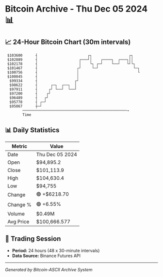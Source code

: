 # Bitcoin Archive - Thu Dec 05 2024 📊

## 📈 24-Hour Bitcoin Chart (30m intervals)

```
 $103600      ┤                       ┌┐                 ┌┐    
 $102889      ┤                   ┌───┘│    ┌────┐  ┌───┐││    
 $102178      ┤                   │    └┐ ┌─┘    └──┘   └┘└┐   
 $101467      ┤                  ┌┘     └─┘                └─┐ 
 $100756      ┤                  │                           └ 
 $100045      ┤                  │                             
  $99334      ┤                 ┌┘                             
  $98622      ┤      ┌─┐  ┌──┐  │                              
  $97911      ┤     ┌┘ └──┘  └──┘                              
  $97200      ┤    ┌┘                                          
  $96489      ┤   ┌┘                                           
  $95778      ┤ ┌─┘                                            
  $95067      ┼─┘                                              
        ────────────────────────────────────────────────→
        Time
```

## 📊 Daily Statistics

| Metric | Value |
|--------|-------|
| Date | Thu Dec 05 2024 |
| Open | $94,895.2 |
| Close | $101,113.9 |
| High | $104,630.4 |
| Low | $94,755 |
| Change | 🟢 +$6218.70 |
| Change % | 🟢 +6.55% |
| Volume | $0.49M |
| Avg Price | $100,666.577 |

## 📅 Trading Session

- **Period:** 24 hours (48 x 30-minute intervals)
- **Data Source:** Binance Futures API

---
*Generated by Bitcoin-ASCII Archive System*
